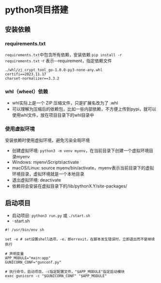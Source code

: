 # python项目搭建

## 安装依赖

### requirements.txt

`requirements.txt`中包含所有依赖，安装依赖 `pip install -r requirements.txt`
-r 表示--requirement，指定依赖文件

```
./whl/zj_crypt_tool_go-1.0.0-py3-none-any.whl
certifi==2023.11.17
charset-normalizer==3.3.2
```

### whl（wheel）依赖

- whl实际上是一个 ZIP 压缩文件，只是扩展名改为了 .whl
- 可以理解为压缩后的依赖包，比如一些内部依赖，不方便上传到pypi，就可以使用whl文件，放在项目目录下的whl目录中

### 使用虚拟环境

安装依赖时使用虚拟环境，避免污染全局环境

- 创建虚拟环境: `python3 -m venv myenv`，在当前目录下创建一个虚拟环境目录myenv
- Windows: myenv\Scripts\activate
- macOS/Linux: source myenv/bin/activate，myenv表示当前目录下的虚拟环境目录，虚拟环境就是一个本地目录
- 退出虚拟环境: deactivate
- 依赖将会安装在虚拟目录下的/lib/pythonX.Y/site-packages/

## 启动项目

- 启动项目: `python3 run.py` 或 `./start.sh`
- ··start.sh

```shell
#! /usr/bin/env sh

set -e # set设置shell选项，-e，即errexit，在脚本发生错误时，立即退出而不是继续执行

# 声明变量
APP_MODULE="main:app"
GUNICORN_CONF="gunconf.py"

# 执行命令，启动项目，-c指定配置文件，"$APP_MODULE"指定启动模块
exec gunicorn -c "$GUNICORN_CONF" "$APP_MODULE"
```
